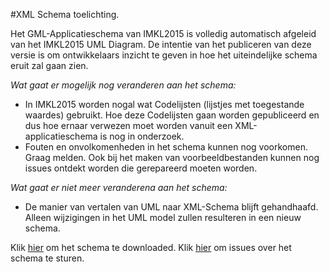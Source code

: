 #XML Schema toelichting.

Het GML-Applicatieschema van IMKL2015 is volledig automatisch afgeleid van het
IMKL2015 UML Diagram. De intentie van het publiceren van deze versie is om 
ontwikkelaars inzicht te geven in hoe het uiteindelijke schema eruit zal gaan zien.

_Wat gaat er mogelijk nog veranderen aan het schema:_
* In IMKL2015 worden nogal wat Codelijsten (lijstjes met toegestande waardes)
  gebruikt. Hoe deze Codelijsten gaan worden gepubliceerd en dus hoe ernaar
  verwezen moet worden vanuit een XML-applicatieschema is nog in onderzoek.
* Fouten en onvolkomenheden in het schema kunnen nog voorkomen. Graag melden. Ook
  bij het maken van voorbeeldbestanden kunnen nog issues ontdekt worden die 
  gerepareerd moeten worden.

_Wat gaat er niet meer veranderena aan het schema:_
* De manier van vertalen van UML naar XML-Schema blijft gehandhaafd. Alleen wijzigingen
  in het UML model zullen resulteren in een nieuw schema.

Klik [hier](https://github.com/Geonovum/imkl2015-review/blob/master/4.%20XML%20schema/IMKL2015-wion.xsd?raw=true) om het schema te downloaded. Klik [hier](https://github.com/Geonovum/imkl2015-review/issues?q=is%3Aopen+is%3Aissue+label%3Axmlschema) om issues over het schema te sturen.

